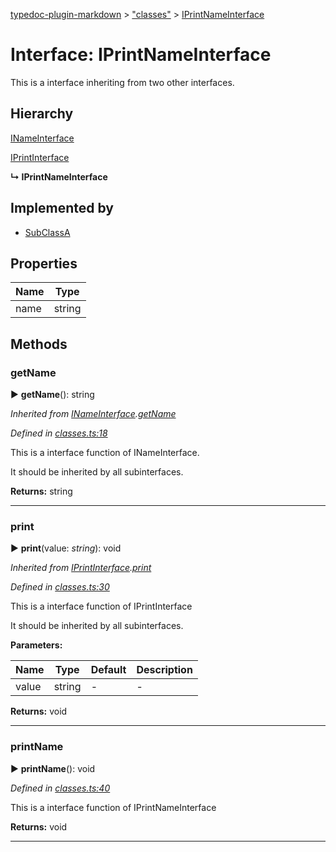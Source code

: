 [typedoc-plugin-markdown](../index.md) > ["classes"](../modules/_classes_.md) > [IPrintNameInterface](../interfaces/_classes_.iprintnameinterface.md)



# Interface: IPrintNameInterface


This is a interface inheriting from two other interfaces.

## Hierarchy


 [INameInterface](_classes_.inameinterface.md)




 [IPrintInterface](_classes_.iprintinterface.md)

**↳ IPrintNameInterface**







## Implemented by

* [SubClassA](../classes/_classes_.subclassa.md)


## Properties

| Name  | Type                
| ------ | ------------------- 
| name | string
## Methods
<a id="getname"></a>

###  getName

► **getName**(): string



*Inherited from [INameInterface](_classes_.inameinterface.md).[getName](_classes_.inameinterface.md#getname)*

*Defined in [classes.ts:18](https://github.com/tgreyuk/typedoc-plugin-markdown/blob/master/tests/src/classes.ts#L18)*

This is a interface function of INameInterface.

It should be inherited by all subinterfaces.





**Returns:** string





___

<a id="print"></a>

###  print

► **print**(value: *string*): void



*Inherited from [IPrintInterface](_classes_.iprintinterface.md).[print](_classes_.iprintinterface.md#print)*

*Defined in [classes.ts:30](https://github.com/tgreyuk/typedoc-plugin-markdown/blob/master/tests/src/classes.ts#L30)*

This is a interface function of IPrintInterface

It should be inherited by all subinterfaces.



**Parameters:**

| Name  | Type                | Default | Description  |
| ------ | ------------------- | ------------ | ------------ |
| value  | string | - | - |





**Returns:** void





___

<a id="printname"></a>

###  printName

► **printName**(): void



*Defined in [classes.ts:40](https://github.com/tgreyuk/typedoc-plugin-markdown/blob/master/tests/src/classes.ts#L40)*

This is a interface function of IPrintNameInterface




**Returns:** void





___




